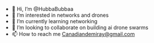 - 👋 Hi, I’m @HubbaBubbaa
- 👀 I’m interested in networks and drones
- 🌱 I’m currently learning networking
- 💞️ I’m looking to collaborate on building ai drone swarms
- 📫 How to reach me Canadiandemiray@gmail.com

<!---
HubbaBubbaa/HubbaBubbaa is a ✨ special ✨ repository because its `README.md` (this file) appears on your GitHub profile.
You can click the Preview link to take a look at your changes.


